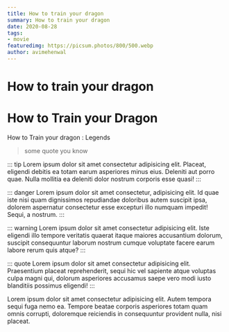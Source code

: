 ```yaml
---
title: How to train your dragon
summary: How to train your dragon
date: 2020-08-28
tags:
- movie
featuredimg: https://picsum.photos/800/500.webp
author: avimehenwal
---
```


# How to train your dragon


# How to Train your Dragon

<TagLinks />

How to Train your dragon : Legends

> some quote you know

::: tip
Lorem ipsum dolor sit amet consectetur adipisicing elit. Placeat, eligendi debitis ea totam earum asperiores minus eius. Deleniti aut porro quae. Nulla mollitia ea deleniti dolor nostrum corporis esse quasi!
:::

::: danger
Lorem ipsum dolor sit amet consectetur, adipisicing elit. Id quae iste nisi quam dignissimos repudiandae doloribus autem suscipit ipsa, dolorem aspernatur consectetur esse excepturi illo numquam impedit! Sequi, a nostrum.
:::

::: warning
Lorem ipsum dolor sit amet consectetur adipisicing elit. Iste eligendi illo tempore veritatis quaerat itaque maiores accusantium dolorum, suscipit consequuntur laborum nostrum cumque voluptate facere earum labore rerum quis atque?
:::

::: quote
Lorem ipsum dolor sit amet consectetur adipisicing elit. Praesentium placeat reprehenderit, sequi hic vel sapiente atque voluptas culpa magni qui, dolorum asperiores accusamus saepe vero modi iusto blanditiis possimus eligendi!
:::

Lorem ipsum dolor sit amet consectetur adipisicing elit. Autem tempora sequi fuga nemo ea. Tempore beatae corporis asperiores totam quam omnis corrupti, doloremque reiciendis in consequuntur provident nulla, nisi placeat.




<Footer />
